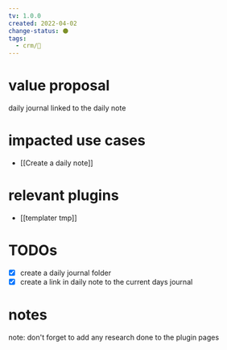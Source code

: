 ```yaml
---
tv: 1.0.0
created: 2022-04-02
change-status: ⚫
tags:
  - crm/🌿
---
```


# value proposal
daily journal linked to the daily note

# impacted use cases
- [[Create a daily note]]

# relevant plugins
- [[templater tmp]]

# TODOs
- [x] create a daily journal folder
- [x] create a link in daily note to the current days journal
# notes

note: don't forget to add any research done to the plugin pages








































